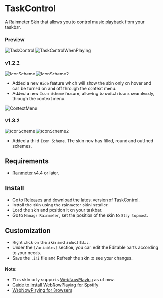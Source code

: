 # TaskControl
A Rainmeter Skin that allows you to control music playback from your taskbar.

### Preview
![TaskControl](https://i.imgur.com/MAe7o7B.png)
![TaskControlWhenPlaying](https://i.imgur.com/zBY6CEE.png)

### v1.2.2
![IconScheme](https://i.imgur.com/Dg638PV.png) ![IconScheme2](https://i.imgur.com/u4S1HH6.png)
* Added a new `Hide` feature which will show the skin only on hover and can be turned on and off through the context menu.
* Added a new `Icon Scheme` feature, allowing to switch icons seamlessly, through the context menu.

![ContextMenu](https://i.imgur.com/PxPpwKt.png)

### v1.3.2
![IconScheme](https://i.imgur.com/QMskrYu.png) ![IconScheme2](https://i.imgur.com/Ar2QkvD.png)
* Added a third `Icon Scheme`. The skin now has filled, round and outlined schemes.

## Requirements
* [Rainmeter v4.4](https://www.rainmeter.net) or later.

## Install
* Go to [Releases](https://github.com/ModkaVartini/TaskControl/releases) and download the latest version of TaskControl.
* Install the skin using the rainmeter skin installer.
* Load the skin and position it on your taskbar.
* Go to `Manage Rainmeter`, set the position of the skin to `Stay topmost`.

## Customization
* Right click on the skin and select `Edit`.
* Under the `[Variables]` section, you can edit the Editable parts according to your needs.
* Save the `.ini` file and Refresh the skin to see your changes.

#### Note:
- This skin only supports [WebNowPlaying](https://github.com/tjhrulz/WebNowPlaying) as of now.
- [Guide to install WebNowPlaying for Spotify](https://github.com/khanhas/spicetify-cli/wiki/Guide-for-Rainmeter-user)
- [WebNowPlaying for Browsers](https://github.com/tjhrulz/WebNowPlaying#extension-links)
